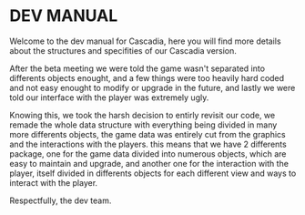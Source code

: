 # DEV MANUAL

Welcome to the dev manual for Cascadia, here you will find more details about the structures and specifities of our Cascadia version.

After the beta meeting we were told the game wasn't separated into differents objects enought, and a few things were too heavily hard coded and not easy enought to modify or upgrade in the future, and lastly we were told our interface with the player was extremely ugly.

Knowing this, we took the harsh decision to entirly revisit our code, we remade the whole data structure with everything being divided in many more differents objects, the game data was entirely cut from the graphics and the interactions with the players. this means that we have 2 differents package, one for the game data divided into numerous objects, which are easy to maintain and upgrade, and another one for the interaction with the player, itself divided in differents objects for each different view and ways to interact with the player.

Respectfully,
the dev team.